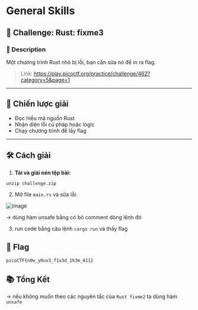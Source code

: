 # General Skills

## 🧩 Challenge: Rust: fixme3

### 📝 Description
Một chương trình Rust nhỏ bị lỗi, bạn cần sửa nó để in ra flag.

> Link: https://play.picoctf.org/practice/challenge/462?category=5&page=1

---

## 🧠 Chiến lược giải
- Đọc hiểu mã nguồn Rust
- Nhận diện lỗi cú pháp hoặc logic
- Chạy chương trình để lấy flag

---

## 🛠️ Cách giải

1. **Tải và giải nén tệp bài:**
```
unzip challenge.zip
```
2. Mở file `main.rs` và sửa lỗi.
   

![image](https://github.com/user-attachments/assets/a84c928b-09dd-4bff-b6e2-72f6d5aa9279)

-> dùng hàm unsafe bằng có bỏ comment dòng lệnh đó

3. run code bằng câu lệnh `cargo run` và thấy flag

## 🏁 Flag
```
picoCTF{n0w_y0uv3_f1x3d_1h3m_411}
```

## 📚 Tổng Kết
-> nếu không muốn theo các nguyên tắc của `Rust fixme2` ta dùng hàm `unsafe`

